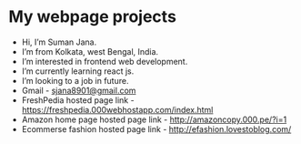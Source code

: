 # My webpage projects
- Hi, I’m Suman Jana.
- I’m from Kolkata, west Bengal, India.
- I’m interested in frontend web development.
- I’m currently learning react js.
- I’m looking to a job in future.
- Gmail - sjana8901@gmail.com
- FreshPedia hosted page link - https://freshpedia.000webhostapp.com/index.html
- Amazon home page hosted page link - http://amazoncopy.000.pe/?i=1
- Ecommerse fashion hosted page link - http://efashion.lovestoblog.com/
